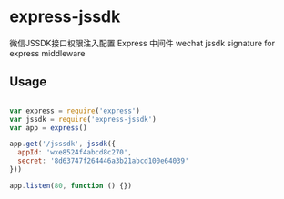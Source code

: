 # express-jssdk
微信JSSDK接口权限注入配置 Express 中间件
wechat jssdk signature for express middleware


## Usage

```javascript

var express = require('express')
var jssdk = require('express-jssdk')
var app = express()

app.get('/jsssdk', jssdk({
  appId: 'wxe8524f4abcd8c270',
  secret: '8d63747f264446a3b21abcd100e64039'
}))

app.listen(80, function () {})

```
